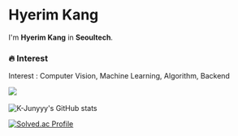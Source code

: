 
# Hyerim Kang

I'm **Hyerim Kang** in **Seoultech**.<p>
  
### 🔥 Interest 
Interest : Computer Vision, Machine Learning, Algorithm, Backend
  
<img src="https://img.shields.io/badge/C-00599C?style=flat-square&logo=C&logoColor=white"/>

<img sre="https://img.shields.io/badge/-intstargram-yellowgreen"/>
  
  
![K-Junyyy's GitHub stats](https://github-readme-stats.vercel.app/api?username=K-Junyyy&show_icons=true&theme=highcontrast)
  
  
  [![Solved.ac Profile](http://mazassumnida.wtf/api/generate_badge?boj=hyerim6187)](https://solved.ac/hyerim6187)
